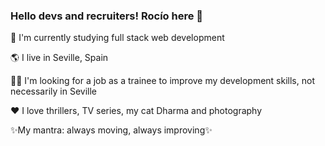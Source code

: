 ### Hello devs and recruiters! Rocío here 👋

🚀 I'm currently studying full stack web development

🌎 I live in Seville, Spain

👩‍💻 I'm looking for a job as a trainee to improve my development skills, not necessarily in Seville

❤ I love thrillers, TV series, my cat Dharma and photography

✨My mantra: always moving, always improving✨
